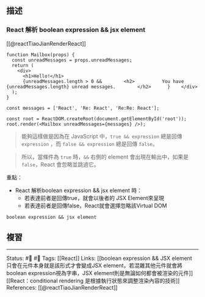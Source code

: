 ## 描述
### React 解析 boolean expression && jsx element
[[@reactTiaoJianRenderReact]]
```
function Mailbox(props) {
  const unreadMessages = props.unreadMessages;
  return (
    <div>
      <h1>Hello!</h1>
      {unreadMessages.length > 0 &&        <h2>          You have {unreadMessages.length} unread messages.        </h2>      }    </div>
  );
}

const messages = ['React', 'Re: React', 'Re:Re: React'];

const root = ReactDOM.createRoot(document.getElementById('root'));
root.render(<Mailbox unreadMessages={messages} />);
```

> 能夠這樣做是因為在 JavaScript 中，`true && expression` 總是回傳 `expression` ，而 `false && expression` 總是回傳 `false`。

> 所以，當條件為 `true` 時，`&&` 右側的 element 會出現在輸出中，如果是 `false`，React 會忽略並跳過它。


重點：
- React 解析boolean expression && jsx element  時：
	- 若表達前者是回傳true，就會以後者的 JSX Element來呈現
	- 若表達前者是回傳false，React就會選擇忽略該Virtual DOM
```
boolean expression && jsx element
```


## 複習


---
Status: #🌱 #📓 
Tags:
[[React]] 
Links:
[[boolean expression && JSX element 只會在元件本身就是該形式才會變成JSX element，若混雜其他元件就會將boolean expression視為字串，JSX element則是無論如何都會被渲染的元件]]
[[React：conditional rendering 是根據執行狀態來調整渲染內容的技術]]
References:
[[@reactTiaoJianRenderReact]]